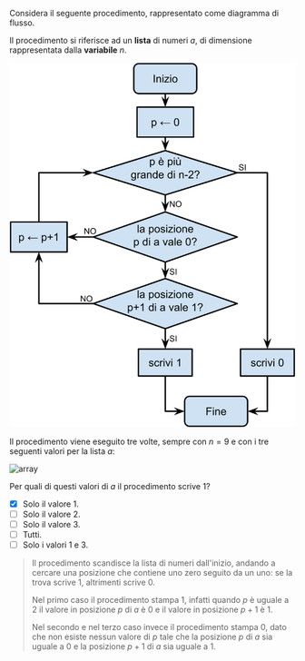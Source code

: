 Considera il seguente procedimento, rappresentato come diagramma di flusso.

Il procedimento si riferisce ad un **lista** di numeri $a$, di dimensione rappresentata dalla **variabile** $n$.

![Diagramma di flusso](diagramma.svg)

Il procedimento viene eseguito tre volte, sempre con $n = 9$ e con i tre seguenti valori per la lista $a$:

![array](fig1.asy?w=650)

Per quali di questi valori di $a$ il procedimento scrive 1?

- [x] Solo il valore 1.
- [ ] Solo il valore 2.
- [ ] Solo il valore 3.
- [ ] Tutti.
- [ ] Solo i valori 1 e 3.

> Il procedimento scandisce la lista di numeri dall'inizio, andando a cercare una posizione che contiene uno zero seguito da un uno: se la trova scrive $1$, altrimenti scrive $0$.
>
> Nel primo caso il procedimento stampa $1$, infatti quando $p$ è uguale a $2$ il valore in posizione $p$ di $a$ è $0$ e il valore in posizione $p+1$ è $1$.
>
> Nel secondo e nel terzo caso invece il procedimento stampa $0$, dato che non esiste nessun valore di $p$ tale che la posizione $p$ di $a$ sia uguale a $0$ e la posizione $p+1$ di $a$ sia uguale a $1$.
